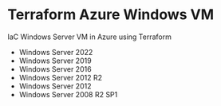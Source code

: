# Terraform Azure Windows VM

IaC Windows Server VM in Azure using Terraform

* Windows Server 2022
* Windows Server 2019
* Windows Server 2016
* Windows Server 2012 R2
* Windows Server 2012
* Windows Server 2008 R2 SP1



